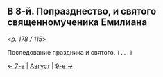 
## В 8-й. Попразднество, и святого священномученика Емилиана

<*p. 178 / 115*>

Последование праздника и святого. `[...]`  

[← 7-е](08_07_MES.ru.md) | [Август](README.md#8-й) | [9-е →](08_09_MES.ru.md)
